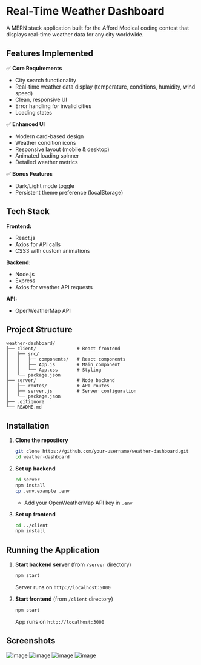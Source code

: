 # Real-Time Weather Dashboard


A MERN stack application built for the Afford Medical coding contest that displays real-time weather data for any city worldwide.

## Features Implemented

✅ **Core Requirements**
- City search functionality
- Real-time weather data display (temperature, conditions, humidity, wind speed)
- Clean, responsive UI
- Error handling for invalid cities
- Loading states

✅ **Enhanced UI**
- Modern card-based design
- Weather condition icons
- Responsive layout (mobile & desktop)
- Animated loading spinner
- Detailed weather metrics

✅ **Bonus Features**
- Dark/Light mode toggle
- Persistent theme preference (localStorage)

## Tech Stack

**Frontend:**
- React.js
- Axios for API calls
- CSS3 with custom animations

**Backend:**
- Node.js
- Express
- Axios for weather API requests

**API:**
- OpenWeatherMap API

## Project Structure

```
weather-dashboard/
├── client/               # React frontend
│   ├── src/
│   │   ├── components/   # React components
│   │   ├── App.js        # Main component
│   │   └── App.css       # Styling
│   └── package.json
├── server/               # Node backend
│   ├── routes/           # API routes
│   ├── server.js         # Server configuration
│   └── package.json
├── .gitignore
└── README.md
```

## Installation

1. **Clone the repository**
   ```bash
   git clone https://github.com/your-username/weather-dashboard.git
   cd weather-dashboard
   ```

2. **Set up backend**
   ```bash
   cd server
   npm install
   cp .env.example .env
   ```
   - Add your OpenWeatherMap API key in `.env`

3. **Set up frontend**
   ```bash
   cd ../client
   npm install
   ```

## Running the Application

1. **Start backend server** (from `/server` directory)
   ```bash
   npm start
   ```
   Server runs on `http://localhost:5000`

2. **Start frontend** (from `/client` directory)
   ```bash
   npm start
   ```
   App runs on `http://localhost:3000`


## Screenshots

![image](https://github.com/user-attachments/assets/b1ab48d0-42bb-48e2-b706-795a133a9b46)   ![image](https://github.com/user-attachments/assets/5d57e092-f821-4e3a-807a-f00e9eba4c81)
![image](https://github.com/user-attachments/assets/d57142ea-e864-44b1-b779-f49fdc5fdc3c)   ![image](https://github.com/user-attachments/assets/f240a060-a991-4759-9054-75edfb9f63bf)



